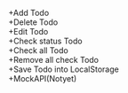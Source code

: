 
+Add Todo  
+Delete Todo  
+Edit Todo   
+Check status Todo  
+Check all Todo   
+Remove all check Todo  
+Save Todo into LocalStorage  
+MockAPI(Notyet)  

